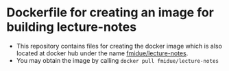 # Dockerfile for creating an image for building lecture-notes

- This repository contains files for creating the docker image which is also located at docker hub under the name [fmidue/lecture-notes](https://hub.docker.com/r/fmidue/lecture-notes).
- You may obtain the image by calling `docker pull fmidue/lecture-notes`

